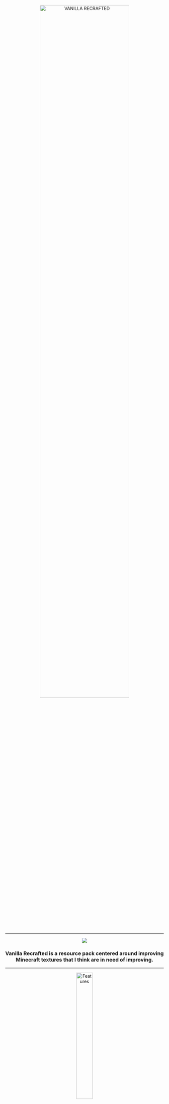 <p align="center"><img src="https://github.com/user-attachments/assets/83fa17ee-2fda-4c78-9a21-abedf19636a9" alt="VANILLA RECRAFTED" width="75%"/></p>
<hr>
<p align="center"><a href="https://modrinth.com/resourcepack/vanilla-recrafted"><img src="https://img.shields.io/badge/Modrinth-Download-1BD96A>" /></a></p>
<h3><p align="center">Vanilla Recrafted is a resource pack centered around improving Minecraft textures that I think are in need of improving.</p></h3>
<hr>
<p align="center"><img src="https://github.com/user-attachments/assets/e7a213a7-eaf2-49ac-80d4-6d9ed7633048" alt="Features" width="32%"/></p>

<div align="center">
<details open>
<summary><h3>Updated Textures</h3></summary>
<p>Changes textures to fix what I find outdated or inconsistent</p>
<p><img src="https://github.com/user-attachments/assets/9b9fa763-83ef-4d5e-ae48-02928873c31f" alt="Textures" width="75%"/></p>
</details>
</div>

<div align="center">
<details open>
<summary><h3>Improved GUI</h3></summary>
<p>Improved GUI in some areas</p>
<p><img src="https://github.com/user-attachments/assets/33c759c2-ad57-4d7a-9ace-7d6d256a2e08" alt="Smoker" width="33%"/> <img src="https://github.com/user-attachments/assets/57116e79-a572-4637-b5c6-27ecc87e52a9" alt="Pink Shulker Box" width="33%"/></p>
<p><img src="https://github.com/user-attachments/assets/31866030-08ab-44d3-bc64-61ed68cba7cf" alt="Hotbar" width="66%"/></p>
</details>
</div>

<div align="center">
<details open>
<summary><h3>Connected Textures</h3></summary>
<p>Blocks will have connected textures. (Requires <a href="https://optifine.net/downloads")>Optifine</a> or <a href="https://modrinth.com/mod/continuity">Continuity</a>)</p>
<p><img src="https://github.com/user-attachments/assets/80775f81-4b0c-400b-a69d-168c489000a4" alt="Connected Slabs & Blocks" width="75%"/></p>
</details>
</div>

<div align="center">
<details open>
<summary><h3>Custom Entity & Item Textures</h3></summary>
<p><h3>Custom Entity Textures</h3>Entities can have different textures depending on biome. (Requires <a href="https://optifine.net/downloads")>Optifine</a> or <a href="https://modrinth.com/mod/entitytexturefeatures")>Entity Texture Features</a>)</p>
<p><img src="https://github.com/user-attachments/assets/045ca171-834e-49f5-94e5-74313e34c5f0" alt="Different Biome Creepers" width="75%"/></p>
<p><h3>Custom Item Textures</h3>Renamed items can have custom textures. (Requires <a href="https://optifine.net/downloads")>Optifine</a> or <a href="https://modrinth.com/mod/cit-resewn">CIT Resewn</a>)</p>
<p><img src="https://github.com/user-attachments/assets/7ff10e10-ec97-4689-a967-a6d7f70795d8" alt="CIT Examples" width="50%"/></p>
</details>
</div>
